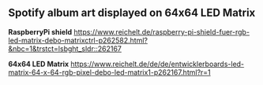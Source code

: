 ## **Spotify album art displayed on 64x64 LED Matrix**

**RaspberryPi shield**
https://www.reichelt.de/raspberry-pi-shield-fuer-rgb-led-matrix-debo-matrixctrl-p262582.html?&nbc=1&trstct=lsbght_sldr::262167

**64x64 LED Matrix**
https://www.reichelt.de/de/de/entwicklerboards-led-matrix-64-x-64-rgb-pixel-debo-led-matrix1-p262167.html?r=1